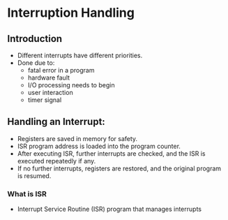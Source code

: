 
# Interruption Handling

## Introduction
- Different interrupts have different priorities. 
- Done due to: 
	- fatal error in a program 
	- hardware fault
	- I/O processing needs to begin
	- user interaction
	 - timer signal

## Handling an Interrupt:

- Registers are saved in memory for safety. 
- ISR program address is loaded into the program counter. 
- After executing ISR, further interrupts are checked, and the ISR is executed repeatedly if any. 
- If no further interrupts, registers are restored, and the original program is resumed.

### What is ISR 
- Interrupt Service Routine (ISR) program that manages interrupts
